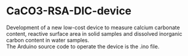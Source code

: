# CaCO3-RSA-DIC-device
Development of a new low-cost device to measure calcium carbonate content, reactive surface area in solid samples and dissolved inorganic carbon content in water samples.\
The Arduino source code to operate the device is the .ino file.
